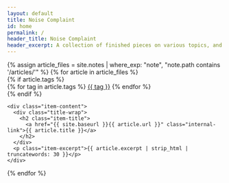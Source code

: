```yaml
---
layout: default
title: Noise Complaint
id: home
permalink: /
header_title: Noise Complaint
header_excerpt: A collection of finished pieces on various topics, and bullshit.
---
```

<div class="item-wrap">
{% assign article_files = site.notes | where_exp: "note", "note.path contains '/articles/'" %}
{% for article in article_files %}
  <div class="item-contain">
    {% if article.tags %}
      <div class="item-tag-wrap">
        {% for tag in article.tags %}
          <a href="/tags/{{ tag | downcase }}" class="item-tag internal-link">{{ tag }}</a>
        {% endfor %}
      </div>
    {% endif %}
    
    <div class="item-content">
      <div class="title-wrap">
        <h2 class="item-title">
          <a href="{{ site.baseurl }}{{ article.url }}" class="internal-link">{{ article.title }}</a>
        </h2>
      </div>
      <p class="item-excerpt">{{ article.excerpt | strip_html | truncatewords: 30 }}</p>
    </div>
  </div>
{% endfor %}
</div>
